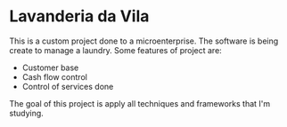 # Lavanderia da Vila
This is a custom project done to a microenterprise.
The software is being create to manage a laundry.
Some features of project are:
- Customer base
- Cash flow control
- Control of services done

The goal of this project is apply all techniques and frameworks that I'm studying.


